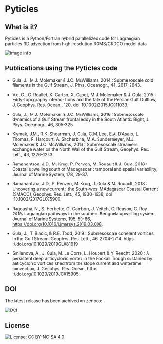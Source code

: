 # Pyticles

## What is it?


Pyticles is a Python/Fortran hybrid parallelized code for Lagrangian particles 3D advection from high-resolution ROMS/CROCO model data.



![image info](./Figures/2d_advection.png)


## Publications using the Pyticles code

- Gula, J., M.J. Molemaker & J.C. McWilliams, 2014 : Submesoscale cold filaments in the Gulf Stream, J. Phys. Oceanogr., 44, 2617-2643.

- Vic, C., G. Roullet, X. Carton, X. Capet, M.J. Molemaker & J. Gula, 2015 : Eddy-topography interac- tions and the fate of the Persian Gulf Outflow, J. Geophys. Res. Ocean., 120, doi :10.1002/2015JC011033.
- Gula, J., M.J. Molemaker & J.C. McWilliams, 2016 : Submesoscale dynamics of a Gulf Stream frontal eddy in the South Atlantic Bight, J. Phys. Oceanogr., 46, 305-325.
- Klymak, J.M., R.K. Shearman, J. Gula, C.M. Lee, E.A. D’Asaro, L. Thomas, R. Harcourt, A. Shcherbina, M.A. Sundermeyer, M.J. Molemaker & J.C. McWilliams, 2016 : Submesoscale streamers exchange water on the North Wall of the Gulf Stream, Geophys. Res. Lett., 43, 1226–1233.
- Ramanantsoa, J.D., M. Krug, P. Penven, M. Rouault & J. Gula, 2018 : Coastal upwelling south of Madagascar : temporal and spatial variability, Journal of Marine System, 178, 29-37.
- Ramanantsoa, J.D., P. Penven, M. Krug, J. Gula & M. Rouault, 2018 : Uncovering a new current : the South-west MAdagascar Coastal Current (SMACC), Geophys. Res. Lett., 45, 1930-1938, doi :10.1002/2017GL075900.
- Ragoasha, N., S. Herbette, G. Cambon, J. Veitch, C. Reason, C. Roy, 2019: Lagrangian pathways in the southern Benguela upwelling system, Journal of Marine Systems, 195, 50-66, https://doi.org/10.1016/j.jmarsys.2019.03.008.
- Gula, J., T. Blacic, & R.E. Todd, 2019 : Submesoscale coherent vortices in the Gulf Stream, Geophys. Res. Lett., 46, 2704-2714. https ://doi.org/10.1029/2019GL081919
- Smilenova, A., J. Gula, M. Le Corre, L. Houpert & Y. Reecht, 2020 : A persistent deep anticyclonic vortex in the Rockall Trough sustained by anticyclonic vortices shed from the slope current and wintertime convection, J. Geophys. Res. Ocean, https ://doi.org/10.1029/2019JC015905.


## DOI

The latest release has been archived on zenodo:

[![DOI](https://zenodo.org/badge/DOI/10.5281/zenodo.4973786.svg)](https://doi.org/10.5281/zenodo.4973786)



## License

[![License: CC BY-NC-SA 4.0](https://img.shields.io/badge/License-CC%20BY--NC--SA%204.0-lightgrey.svg)](http://creativecommons.org/licenses/by-nc-sa/4.0/)
